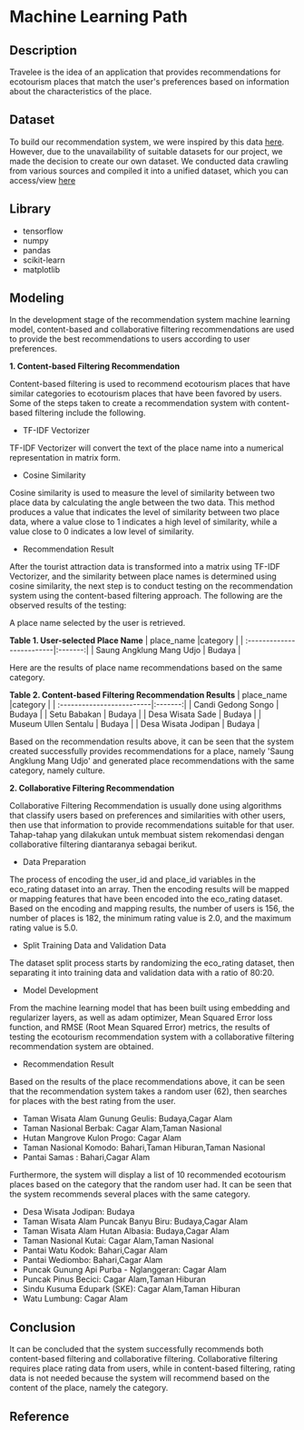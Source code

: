 # **Machine Learning Path**

## **Description**
Travelee is the idea of an application that provides recommendations for ecotourism places that match the user's preferences based on information about the characteristics of the place.

## Dataset
To build our recommendation system, we were inspired by this data [here](https://www.kaggle.com/datasets/azharianisah/infotempatwisata). However, due to the unavailability of suitable datasets for our project, we made the decision to create our own dataset. We conducted data crawling from various sources and compiled it into a unified dataset, which you can access/view [here](https://docs.google.com/spreadsheets/d/1LYUxO6RhsTFx_NpP7jZO3RmqXP51CP_JjiNMqDSA27Q/edit?amp;usp=embed_facebook#gid=195252240)

## Library
* tensorflow
* numpy
* pandas
* scikit-learn
* matplotlib

## **Modeling**

In the development stage of the recommendation system machine learning model, content-based and collaborative filtering recommendations are used to provide the best recommendations to users according to user preferences.

  **1. Content-based Filtering Recommendation**

Content-based filtering is used to recommend ecotourism places that have similar categories to ecotourism places that have been favored by users. Some of the steps taken to create a recommendation system with content-based filtering include the following.

* TF-IDF Vectorizer

TF-IDF Vectorizer will convert the text of the place name into a numerical representation in matrix form.

* Cosine Similarity

Cosine similarity is used to measure the level of similarity between two place data by calculating the angle between the two data. This method produces a value that indicates the level of similarity between two place data, where a value close to 1 indicates a high level of similarity, while a value close to 0 indicates a low level of similarity.

* Recommendation Result

After the tourist attraction data is transformed into a matrix using TF-IDF Vectorizer, and the similarity between place names is determined using cosine similarity, the next step is to conduct testing on the recommendation system using the content-based filtering approach. The following are the observed results of the testing:

A place name selected by the user is retrieved.

**Table 1. User-selected Place Name**
| place_name                |category |
| :-------------------------|:-------:|
| Saung Angklung Mang Udjo  | Budaya  |

Here are the results of place name recommendations based on the same category.

**Table 2. Content-based Filtering Recommendation Results**
| place_name                |category |
| :-------------------------|:-------:|
| Candi Gedong Songo	       | Budaya  |
| Setu Babakan	             | Budaya  |
| Desa Wisata Sade	         | Budaya  |
| Museum Ullen Sentalu	     | Budaya  |
| Desa Wisata Jodipan	      | Budaya  |

Based on the recommendation results above, it can be seen that the system created successfully provides recommendations for a place, namely 'Saung Angklung Mang Udjo' and generated place recommendations with the same category, namely culture.

**2. Collaborative Filtering Recommendation**

Collaborative Filtering Recommendation is usually done using algorithms that classify users based on preferences and similarities with other users, then use that information to provide recommendations suitable for that user. Tahap-tahap yang dilakukan untuk membuat sistem rekomendasi dengan collaborative filtering diantaranya sebagai berikut.

* Data Preparation

The process of encoding the user_id and place_id variables in the eco_rating dataset into an array. Then the encoding results will be mapped or mapping features that have been encoded into the eco_rating dataset. Based on the encoding and mapping results, the number of users is 156, the number of places is 182, the minimum rating value is 2.0, and the maximum rating value is 5.0.

* Split Training Data and Validation Data

The dataset split process starts by randomizing the eco_rating dataset, then separating it into training data and validation data with a ratio of 80:20.

* Model Development

From the machine learning model that has been built using embedding and regularizer layers, as well as adam optimizer, Mean Squared Error loss function, and RMSE (Root Mean Squared Error) metrics, the results of testing the ecotourism recommendation system with a collaborative filtering recommendation system are obtained.

* Recommendation Result

Based on the results of the place recommendations above, it can be seen that the recommendation system takes a random user (62), then searches for places with the best rating from the user.
  * Taman Wisata Alam Gunung Geulis: Budaya,Cagar Alam
  * Taman Nasional Berbak: Cagar Alam,Taman Nasional
  * Hutan Mangrove Kulon Progo: Cagar Alam
  * Taman Nasional Komodo: Bahari,Taman Hiburan,Taman Nasional
  * Pantai Samas : Bahari,Cagar Alam

Furthermore, the system will display a list of 10 recommended ecotourism places based on the category that the random user had. It can be seen that the system recommends several places with the same category.
  * Desa Wisata Jodipan: Budaya
  * Taman Wisata Alam Puncak Banyu Biru: Budaya,Cagar Alam
  * Taman Wisata Alam Hutan Albasia: Budaya,Cagar Alam
  * Taman Nasional Kutai: Cagar Alam,Taman Nasional
  * Pantai Watu Kodok: Bahari,Cagar Alam
  * Pantai Wediombo: Bahari,Cagar Alam
  * Puncak Gunung Api Purba - Nglanggeran: Cagar Alam
  * Puncak Pinus Becici: Cagar Alam,Taman Hiburan
  * Sindu Kusuma Edupark (SKE): Cagar Alam,Taman Hiburan
  * Watu Lumbung: Cagar Alam

## **Conclusion**

It can be concluded that the system successfully recommends both content-based filtering and collaborative filtering. Collaborative filtering requires place rating data from users, while in content-based filtering, rating data is not needed because the system will recommend based on the content of the place, namely the category.

## **Reference**
